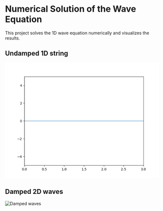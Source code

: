 # Numerical Solution of the Wave Equation

This project solves the 1D wave equation numerically and visualizes the results.

## Undamped 1D string

![Undamped string](Resonance_example.gif)

## Damped 2D  waves

![Damped waves](Resonance_example2D.gif)


